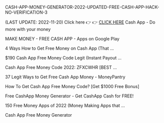 
CASH-APP-MONEY-GENERATOR-2022-UPDATED-FREE-CASH-APP-HACK-NO-VERIFICATION-3

(LAST UPDATE: 2022-11-20)
Click here 👉 👉 [CLICK HERE](https://t.co/7PNJEscVCd)
Cash App - Do more with your money
 
MAKE MONEY - FREE CASH APP - Apps on Google Play
 
4 Ways How to Get Free Money on Cash App (That …
 
$190 Cash App Free Money Code Legit (Instant Payout …
 
Cash App Free Money Code 2022: ZFXCWHR [BEST …
 
37 Legit Ways to Get Free Cash App Money - MoneyPantry
 
How To Get Cash App Free Money Code? [Get $1000 Free Bonus]
 
Free CashApp Money Generator - Get CashApp Cash for FREE!
 
150 Free Money Apps of 2022 (Money Making Apps that …
 
Cash App Free Money Generator
 
